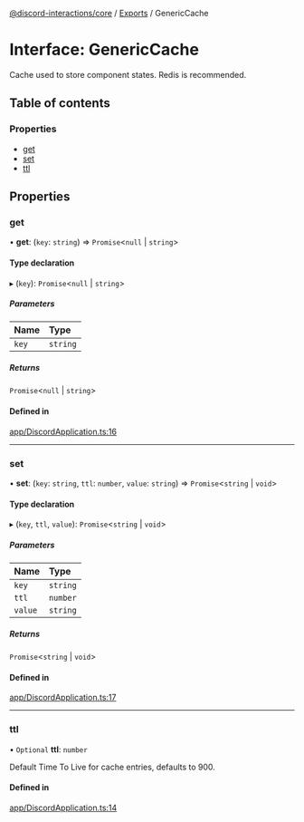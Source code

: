 [@discord-interactions/core](../README.md) / [Exports](../modules.md) / GenericCache

# Interface: GenericCache

Cache used to store component states. Redis is recommended.

## Table of contents

### Properties

- [get](GenericCache.md#get)
- [set](GenericCache.md#set)
- [ttl](GenericCache.md#ttl)

## Properties

### get

• **get**: (`key`: `string`) => `Promise`<``null`` \| `string`\>

#### Type declaration

▸ (`key`): `Promise`<``null`` \| `string`\>

##### Parameters

| Name | Type |
| :------ | :------ |
| `key` | `string` |

##### Returns

`Promise`<``null`` \| `string`\>

#### Defined in

[app/DiscordApplication.ts:16](https://github.com/ssMMiles/discord-interactions/blob/aef28b7/packages/core/src/app/DiscordApplication.ts#L16)

___

### set

• **set**: (`key`: `string`, `ttl`: `number`, `value`: `string`) => `Promise`<`string` \| `void`\>

#### Type declaration

▸ (`key`, `ttl`, `value`): `Promise`<`string` \| `void`\>

##### Parameters

| Name | Type |
| :------ | :------ |
| `key` | `string` |
| `ttl` | `number` |
| `value` | `string` |

##### Returns

`Promise`<`string` \| `void`\>

#### Defined in

[app/DiscordApplication.ts:17](https://github.com/ssMMiles/discord-interactions/blob/aef28b7/packages/core/src/app/DiscordApplication.ts#L17)

___

### ttl

• `Optional` **ttl**: `number`

Default Time To Live for cache entries, defaults to 900.

#### Defined in

[app/DiscordApplication.ts:14](https://github.com/ssMMiles/discord-interactions/blob/aef28b7/packages/core/src/app/DiscordApplication.ts#L14)
